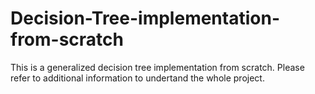 # Decision-Tree-implementation-from-scratch

This is a generalized decision tree implementation from scratch.
Please refer to additional information to undertand the whole project.
